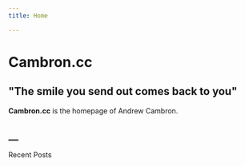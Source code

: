 ```yaml
---
title: Home

---
```


# Cambron.cc

## "The smile you send out comes back to you"

**Cambron.cc** is the homepage of Andrew Cambron. 
## __

Recent Posts